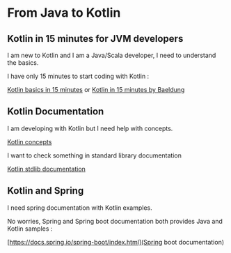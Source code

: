 # From Java to Kotlin

## Kotlin in 15 minutes for JVM developers

I am new to Kotlin and I am a Java/Scala developer, I need to understand the basics.

I have only 15 minutes to start coding with Kotlin :

[Kotlin basics in 15 minutes](https://kotlinlang.org/docs/basic-syntax.html#creating-classes-and-instances)
or
[Kotlin in 15 minutes by Baeldung](https://www.baeldung.com/kotlin/intro)

## Kotlin Documentation

I am developing with Kotlin but I need help with concepts.

[Kotlin concepts](https://kotlinlang.org/docs/home.html)

I want to check something in standard library documentation

[Kotlin stdlib documentation](https://kotlinlang.org/api/latest/jvm/stdlib/)

## Kotlin and Spring

I need spring documentation with Kotlin examples.

No worries, Spring and Spring boot documentation both provides Java and Kotlin samples :

[https://docs.spring.io/spring-boot/index.html](Spring boot documentation)